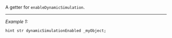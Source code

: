 A getter for `enableDynamicSimulation`.


---
*Example 1:*
```sqf
hint str dynamicSimulationEnabled _myObject;
```